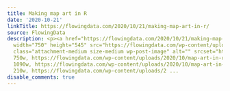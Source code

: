 ```yaml
---
title: Making map art in R
date: '2020-10-21'
linkTitle: https://flowingdata.com/2020/10/21/making-map-art-in-r/
source: FlowingData
description: <p><a href="https://flowingdata.com/2020/10/21/making-map-art-in-r/"><img
  width="750" height="545" src="https://flowingdata.com/wp-content/uploads/2020/10/map-art-in-r-e1603263060343-750x545.png"
  class="attachment-medium size-medium wp-post-image" alt="" srcset="https://flowingdata.com/wp-content/uploads/2020/10/map-art-in-r-e1603263060343-750x545.png
  750w, https://flowingdata.com/wp-content/uploads/2020/10/map-art-in-r-e1603263060343-1090x792.png
  1090w, https://flowingdata.com/wp-content/uploads/2020/10/map-art-in-r-e1603263060343-210x153.png
  210w, https://flowingdata.com/wp-content/uploads/2 ...
disable_comments: true
---
```

<p><a href="https://flowingdata.com/2020/10/21/making-map-art-in-r/"><img width="750" height="545" src="https://flowingdata.com/wp-content/uploads/2020/10/map-art-in-r-e1603263060343-750x545.png" class="attachment-medium size-medium wp-post-image" alt="" srcset="https://flowingdata.com/wp-content/uploads/2020/10/map-art-in-r-e1603263060343-750x545.png 750w, https://flowingdata.com/wp-content/uploads/2020/10/map-art-in-r-e1603263060343-1090x792.png 1090w, https://flowingdata.com/wp-content/uploads/2020/10/map-art-in-r-e1603263060343-210x153.png 210w, https://flowingdata.com/wp-content/uploads/2 ...